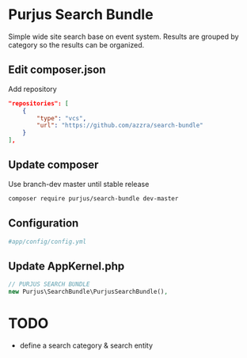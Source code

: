 # Purjus Search Bundle

Simple wide site search base on event system.
Results are grouped by category so the results can be organized.

## Edit composer.json

Add repository

```json
"repositories": [
    {
        "type": "vcs",
        "url": "https://github.com/azzra/search-bundle"
    }
],
```


## Update composer

Use branch-dev master until stable release

```sh
composer require purjus/search-bundle dev-master
```


## Configuration

```yml
#app/config/config.yml
```


## Update AppKernel.php

```php
// PURJUS SEARCH BUNDLE
new Purjus\SearchBundle\PurjusSearchBundle(),
```

# TODO
* define a search category & search entity

